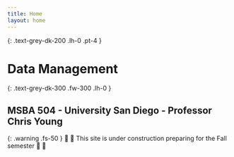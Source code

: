 ```yaml
---
title: Home
layout: home
---
```


{: .text-grey-dk-200 .lh-0 .pt-4 }
# Data Management 

{: .text-grey-dk-300 .fw-300 .lh-0 }
## MSBA 504 - University San Diego - Professor Chris Young

<!-- -->

{: .warning .fs-50 }
🚧 🚧 This site is under construction preparing for the Fall semester 🚧 🚧
